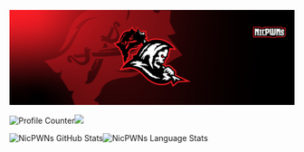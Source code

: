 ![NicPWNs Profile Banner](https://github.com/NicPWNs/Logo/blob/main/Final/Twitter%20Cover%201.png)

![Profile Counter](https://komarev.com/ghpvc/?username=NicPWNse&color=red)<img src="{https://img.shields.io/badge/LinkedIn-0077B5?style=for-the-badge&logo=linkedin&logoColor=white}"/>

![NicPWNs GitHub Stats](https://github-readme-stats.vercel.app/api?username=NicPWNs&theme=dark&show_icons=true&icon_color=d9624c&bg_color=0d1117&hide_border=true&custom_title=NicPWNs%27%20GitHub%20Stats)![NicPWNs Language Stats](https://github-readme-stats.vercel.app/api/top-langs/?username=NicPWNs&theme=dark&layout=compact&bg_color=0d1117&hide_border=true&langs_count=8)



<!--
**NicPWNs/NicPWNs** is a ✨ _special_ ✨ repository because its `README.md` (this file) appears on your GitHub profile.

Here are some ideas to get you started:

- 🔭 I’m currently working on ...
- 🌱 I’m currently learning ...
- 👯 I’m looking to collaborate on ...
- 🤔 I’m looking for help with ...
- 💬 Ask me about ...
- 📫 How to reach me: ...
- 😄 Pronouns: ...
- ⚡ Fun fact: ...
-->

